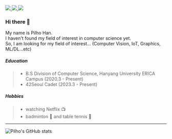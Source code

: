 <a href="https://42seoul.kr/seoul42/main/view" target="_blank">
  <img src="https://img.shields.io/badge/Seoul-000000?style=flat&logo=42&logoColor=ffffff"/>
</a>
<a href="https://www.linkedin.com/in/pilho-han-0965b0211" target="_blank">
  <img src="https://img.shields.io/badge/LinkedIn-0A66C2?style=flat&logo=LinkedIn&logoColor=ffffff"/>
</a>
<a href="mailto:hanfeelhoo@gmail.com" target="_blank">
  <img src="https://img.shields.io/badge/hanfeelhoo@gmail.com-EA4335?style=flat&logo=Gmail&logoColor=ffffff"/>
</a>

### Hi there 👋

My name is Pilho Han.<br>
I haven't found my field of interest in computer science yet.<br>
So, I am looking for my field of interest... (Computer Vision, IoT, Graphics, ML/DL...etc)<br>

<!--
#### Project
+ project name (20YY.M - 20YY.M, Days)
+ Service Desk Consultation Notes website (2022.6 - 2022.7)
  + It was made in Military Service at ROKAF (DIDC 2 Center)
  + It was used by Service Desk
-->

##### Education
> + B.S Division of Computer Science, Hanyang University ERICA Campus (2020.3 - Present)
> + 42Seoul Cadet (2023.3 - Present)

##### Hobbies
> + watching Netflix 📺
> + badminton 🏸 and table tennis 🏓

<hr>

![Pilho's GitHub stats](https://github-readme-stats.vercel.app/api?username=ph-han&show_icons=true&theme=ayu-mirage)
